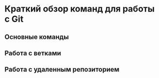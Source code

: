 # Краткий обзор команд для работы с Git

## Основные команды

## Работа с ветками

## Работа с удаленным репозиторием

